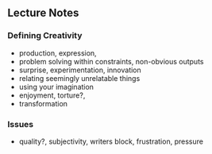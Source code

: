 ## Lecture Notes

### Defining Creativity
- production, expression, 
- problem solving within constraints, non-obvious outputs
- surprise, experimentation, innovation
- relating seemingly unrelatable things
- using your imagination
- enjoyment, torture?, 
- transformation

### Issues
- quality?, subjectivity, writers block, frustration, pressure
